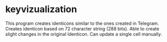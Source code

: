 # keyvizualization
This program creates identicons similar to the ones created in Telegram. 
Creates identicon based on 72 character string (288 bits).
Able to create slight changes in the original Identicon.
Can update a single cell manually.

